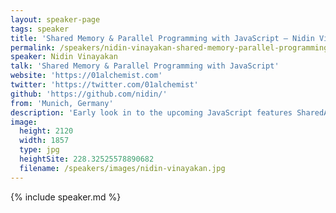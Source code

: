 ```yaml
---
layout: speaker-page
tags: speaker
title: 'Shared Memory & Parallel Programming with JavaScript – Nidin Vinayakan'
permalink: /speakers/nidin-vinayakan-shared-memory-parallel-programming-with-javascript.html
speaker: Nidin Vinayakan
talk: 'Shared Memory & Parallel Programming with JavaScript'
website: 'https://01alchemist.com'
twitter: 'https://twitter.com/01alchemist'
github: 'https://github.com/nidin/'
from: 'Munich, Germany'
description: 'Early look in to the upcoming JavaScript features SharedArrayBuffer and Atomics. I will show you, how to craft complex applications using shared memory and gain massive performance boost by utilizing all available CPU cores for parallel computation on same data. I will also teach you how to write safe code while using shared memory and avoiding deadlocks of web workers. I will introduce a custom TypeScript like language called TurboScript for easy parallel programming which will generate efficient asm.js like JavaScript. Finally I will do a live demo of an app created using shared memory and TurboScript "A Global Illumination Ray Tracing Renderer for Three.js"'
image:
  height: 2120
  width: 1857
  type: jpg
  heightSite: 228.32525578890682
  filename: /speakers/images/nidin-vinayakan.jpg
---
```


{% include speaker.md %}
